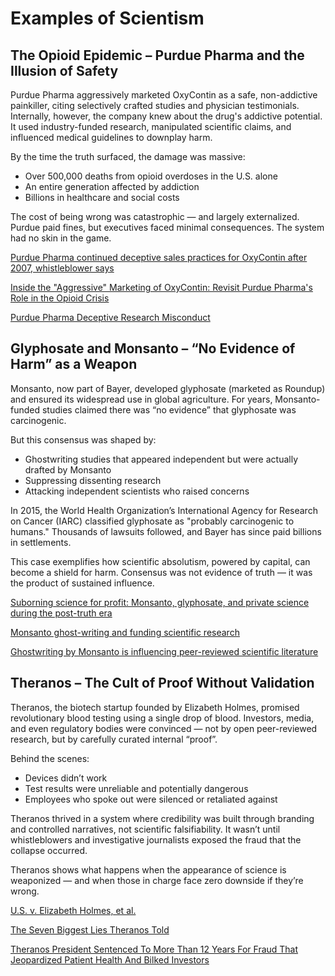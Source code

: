 # Examples of Scientism

## The Opioid Epidemic – Purdue Pharma and the Illusion of Safety

Purdue Pharma aggressively marketed OxyContin as a safe, non-addictive painkiller, citing selectively crafted studies and physician testimonials. Internally, however, the company knew about the drug's addictive potential. It used industry-funded research, manipulated scientific claims, and influenced medical guidelines to downplay harm.

By the time the truth surfaced, the damage was massive:

- Over 500,000 deaths from opioid overdoses in the U.S. alone
- An entire generation affected by addiction
- Billions in healthcare and social costs

The cost of being wrong was catastrophic — and largely externalized. Purdue paid fines, but executives faced minimal consequences. The system had no skin in the game.


[Purdue Pharma continued deceptive sales practices for OxyContin after 2007, whistleblower says](https://www.cbsnews.com/news/oxycontin-purdue-whistleblower-says-drug-maker-continued-deceptive-sales-practices/)

[Inside the "Aggressive" Marketing of OxyContin: Revisit Purdue Pharma's Role in the Opioid Crisis](https://www.pbs.org/wgbh/frontline/article/inside-the-aggressive-marketing-of-oxycontin-revisit-purdue-pharmas-role-in-the-opioid-crisis/)

[Purdue Pharma Deceptive Research Misconduct](https://journals.library.columbia.edu/index.php/bioethics/article/view/7786)


## Glyphosate and Monsanto – “No Evidence of Harm” as a Weapon

Monsanto, now part of Bayer, developed glyphosate (marketed as Roundup) and ensured its widespread use in global agriculture. For years, Monsanto-funded studies claimed there was “no evidence” that glyphosate was carcinogenic.

But this consensus was shaped by:

- Ghostwriting studies that appeared independent but were actually drafted by Monsanto
- Suppressing dissenting research
- Attacking independent scientists who raised concerns

In 2015, the World Health Organization’s International Agency for Research on Cancer (IARC) classified glyphosate as "probably carcinogenic to humans." Thousands of lawsuits followed, and Bayer has since paid billions in settlements.

This case exemplifies how scientific absolutism, powered by capital, can become a shield for harm. Consensus was not evidence of truth — it was the product of sustained influence.

[Suborning science for profit: Monsanto, glyphosate, and private science during the post-truth era](https://www.sciencedirect.com/science/article/pii/S0048733321000925)

[Monsanto ghost-writing and funding scientific research](https://www.mindthegap.ngo/harmful-strategies/distracting-obfuscating-stakeholders/manipulating-scientific-research/monsanto-ghost-writing-and-funding-scientific-research/)

[Ghostwriting by Monsanto is influencing peer-reviewed scientific literature](https://www.ehn.org/monsanto-science-ghostwriting--2597869694.html)


## Theranos – The Cult of Proof Without Validation

Theranos, the biotech startup founded by Elizabeth Holmes, promised revolutionary blood testing using a single drop of blood. Investors, media, and even regulatory bodies were convinced — not by open peer-reviewed research, but by carefully curated internal “proof”.

Behind the scenes:

- Devices didn’t work
- Test results were unreliable and potentially dangerous
- Employees who spoke out were silenced or retaliated against

Theranos thrived in a system where credibility was built through branding and controlled narratives, not scientific falsifiability. It wasn’t until whistleblowers and investigative journalists exposed the fraud that the collapse occurred.

Theranos shows what happens when the appearance of science is weaponized — and when those in charge face zero downside if they’re wrong.

[U.S. v. Elizabeth Holmes, et al.](https://www.justice.gov/usao-ndca/us-v-elizabeth-holmes-et-al)

[The Seven Biggest Lies Theranos Told](https://www.buzzfeednews.com/article/stephaniemlee/theranos-elizabeth-holmes-sec-charges)

[Theranos President Sentenced To More Than 12 Years For Fraud That Jeopardized Patient Health And Bilked Investors](https://www.justice.gov/usao-ndca/pr/theranos-president-sentenced-more-12-years-fraud-jeopardized-patient-health-and-bilked)



